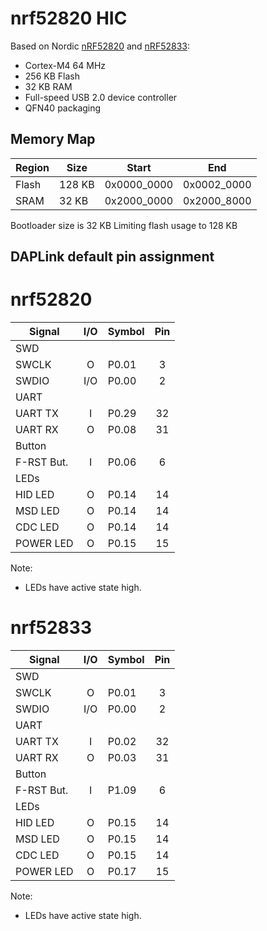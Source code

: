 # nrf52820 HIC

Based on Nordic [nRF52820](https://www.nordicsemi.com/Products/nRF52820)
and [nRF52833](https://www.nordicsemi.com/Products/nRF52833):
- Cortex-M4 64 MHz
- 256 KB Flash
- 32 KB RAM
- Full-speed USB 2.0 device controller
- QFN40 packaging

## Memory Map

| Region   |  Size  | Start       | End         |
|----------|--------|-------------|-------------|
| Flash    | 128 KB | 0x0000_0000 | 0x0002_0000 |
| SRAM     |  32 KB | 0x2000_0000 | 0x2000_8000 |

Bootloader size is 32 KB
Limiting flash usage to 128 KB

## DAPLink default pin assignment

# nrf52820

| Signal      | I/O | Symbol  | Pin |
|-------------|:---:|---------|:---:|
| SWD         |
| SWCLK       |  O  | P0.01   |   3 |
| SWDIO       | I/O | P0.00   |   2 |
| UART        |
| UART TX     |  I  | P0.29   |  32 |
| UART RX     |  O  | P0.08   |  31 |
| Button      |
| F-RST  But. |  I  | P0.06   |   6 |
| LEDs        |
| HID LED     |  O  | P0.14   |  14 |
| MSD LED     |  O  | P0.14   |  14 |
| CDC LED     |  O  | P0.14   |  14 |
| POWER LED   |  O  | P0.15   |  15 |

Note:
- LEDs have active state high.

# nrf52833

| Signal      | I/O | Symbol  | Pin |
|-------------|:---:|---------|:---:|
| SWD         |
| SWCLK       |  O  | P0.01   |   3 |
| SWDIO       | I/O | P0.00   |   2 |
| UART        |
| UART TX     |  I  | P0.02   |  32 |
| UART RX     |  O  | P0.03   |  31 |
| Button      |
| F-RST  But. |  I  | P1.09   |   6 |
| LEDs        |
| HID LED     |  O  | P0.15   |  14 |
| MSD LED     |  O  | P0.15   |  14 |
| CDC LED     |  O  | P0.15   |  14 |
| POWER LED   |  O  | P0.17   |  15 |

Note:
- LEDs have active state high.
